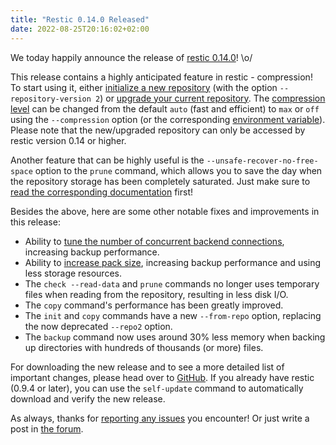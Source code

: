 ```yaml
---
title: "Restic 0.14.0 Released"
date: 2022-08-25T20:16:02+02:00
---
```


We today happily announce the release of [restic 0.14.0](https://github.com/restic/restic/releases/v0.14.0)! \o/

This release contains a highly anticipated feature in restic - compression! To start using it, either [initialize a new repository](https://restic.readthedocs.io/en/stable/030_preparing_a_new_repo.html#preparing-a-new-repository) (with the option `--repository-version 2`) or [upgrade your current repository](https://restic.readthedocs.io/en/stable/045_working_with_repos.html#upgrading-the-repository-format-version). The [compression level](https://restic.readthedocs.io/en/stable/047_tuning_backup_parameters.html#compression) can be changed from the default `auto` (fast and efficient) to `max` or `off` using the `--compression` option (or the corresponding [environment variable](https://restic.readthedocs.io/en/stable/040_backup.html#environment-variables)). Please note that the new/upgraded repository can only be accessed by restic version 0.14 or higher.

Another feature that can be highly useful is the `--unsafe-recover-no-free-space` option to the `prune` command, which allows you to save the day when the repository storage has been completely saturated. Just make sure to [read the corresponding documentation](https://restic.readthedocs.io/en/stable/060_forget.html#recovering-from-no-free-space-errors) first!

Besides the above, here are some other notable fixes and improvements in this release:

 * Ability to [tune the number of concurrent backend connections](https://restic.readthedocs.io/en/stable/047_tuning_backup_parameters.html#backend-connections), increasing backup performance.
 * Ability to [increase pack size](https://restic.readthedocs.io/en/stable/047_tuning_backup_parameters.html#pack-size), increasing backup performance and using less storage resources.
 * The `check --read-data` and `prune` commands no longer uses temporary files when reading from the repository, resulting in less disk I/O.
 * The `copy` command's performance has been greatly improved.
 * The `init` and `copy` commands have a new `--from-repo` option, replacing the now deprecated `--repo2` option.
 * The `backup` command now uses around 30% less memory when backing up directories with hundreds of thousands (or more) files.

For downloading the new release and to see a more detailed list of important changes, please head over to [GitHub](https://github.com/restic/restic/releases/v0.14.0). If you already have restic (0.9.4 or later), you can use the `self-update` command to automatically download and verify the new release.

As always, thanks for [reporting any issues](https://github.com/restic/restic/issues/new/choose) you encounter! Or just write a post in [the forum](https://forum.restic.net).
